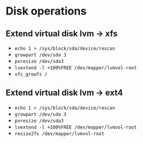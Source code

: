 # Disk operations

## Extend virtual disk lvm -> xfs

- `echo 1 > /sys/block/sda/device/rescan`
- `growpart /dev/sda 3`
- `pvresize /dev/sda3`
- `lvextend -l +100%FREE /dev/mapper/lvmvol-root`
- `xfs_growfs /`

## Extend virtual disk lvm -> ext4

- `echo 1 > /sys/block/sda/device/rescan`
- `growpart /dev/sda 3`
- `pvresize /dev/sda3`
- `lvextend -l +100%FREE /dev/mapper/lvmvol-root`
- `resize2fs /dev/mapper/lvmvol-root`

